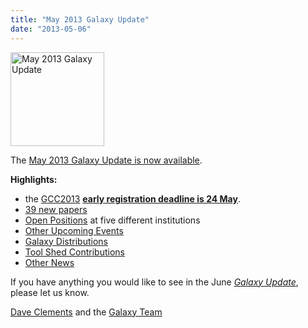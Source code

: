 ```yaml
---
title: "May 2013 Galaxy Update"
date: "2013-05-06"
---
```

<div class='right'><a href='/galaxy-updates/2013-05/'><img src="/images/logos/GalaxyUpdate200.png" alt="May 2013 Galaxy Update" width=150 /></a></div>

The [May 2013 Galaxy Update is now available](/galaxy-updates/2013-05/).

**Highlights:**
* the [GCC2013](/galaxy-updates/2013-05/#gcc2013) **[early registration deadline is 24 May](/events/gcc2013/register/)**.
* [39 new papers](/galaxy-updates/2013-05/#new-papers)
* [Open Positions](/galaxy-updates/2013-05/#whos-hiring) at five different institutions
* [Other Upcoming Events](/galaxy-updates/2013-05/#other-upcoming-events)
* [Galaxy Distributions](/galaxy-updates/2013-05/#galaxy-distributions)
* [Tool Shed Contributions](/galaxy-updates/2013-05/#toolshed-contributions)
* [Other News](/galaxy-updates/2013-05/#other-news)

If you have anything you would like to see in the June *[Galaxy Update](/galaxy-updates/)*, please let us know.

[Dave Clements](/people/dave-clements/) and the [Galaxy Team](/galaxy-team/)
